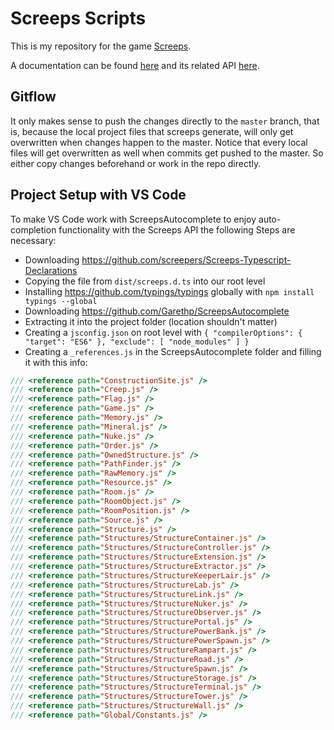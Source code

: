 # Screeps Scripts
This is my repository for the game [Screeps](https://www.screeps.com).

A documentation can be found [here](https://docs.screeps.com/) and its related API [here](https://docs.screeps.com/api/).

## Gitflow
It only makes sense to push the changes directly to the `master` branch, that is, because the local project files that screeps  generate, will only get overwritten when changes happen to the master. Notice that every local files will get overwritten as well when commits get pushed to the master. So either copy changes beforehand or work in the repo directly.

## Project Setup with VS Code
To make VS Code work with ScreepsAutocomplete to enjoy auto-completion functionality with the Screeps API the following Steps are necessary:

* Downloading https://github.com/screepers/Screeps-Typescript-Declarations
* Copying the file from `dist/screeps.d.ts` into our root level
* Installing https://github.com/typings/typings globally with `npm install typings --global`
* Downloading https://github.com/Garethp/ScreepsAutocomplete
* Extracting it into the project folder (location shouldn't matter)
* Creating a `jsconfig.json` on root level with
`{ "compilerOptions": { "target": "ES6" }, "exclude": [ "node_modules" ] }`
* Creating a `_references.js` in the ScreepsAutocomplete folder and filling it with this info:
```javascript
/// <reference path="ConstructionSite.js" />
/// <reference path="Creep.js" />
/// <reference path="Flag.js" />
/// <reference path="Game.js" />
/// <reference path="Memory.js" />
/// <reference path="Mineral.js" />
/// <reference path="Nuke.js" />
/// <reference path="Order.js" />
/// <reference path="OwnedStructure.js" />
/// <reference path="PathFinder.js" />
/// <reference path="RawMemory.js" />
/// <reference path="Resource.js" />
/// <reference path="Room.js" />
/// <reference path="RoomObject.js" />
/// <reference path="RoomPosition.js" />
/// <reference path="Source.js" />
/// <reference path="Structure.js" />
/// <reference path="Structures/StructureContainer.js" />
/// <reference path="Structures/StructureController.js" />
/// <reference path="Structures/StructureExtension.js" />
/// <reference path="Structures/StructureExtractor.js" />
/// <reference path="Structures/StructureKeeperLair.js" />
/// <reference path="Structures/StructureLab.js" />
/// <reference path="Structures/StructureLink.js" />
/// <reference path="Structures/StructureNuker.js" />
/// <reference path="Structures/StructureObserver.js" />
/// <reference path="Structures/StructurePortal.js" />
/// <reference path="Structures/StructurePowerBank.js" />
/// <reference path="Structures/StructurePowerSpawn.js" />
/// <reference path="Structures/StructureRampart.js" />
/// <reference path="Structures/StructureRoad.js" />
/// <reference path="Structures/StructureSpawn.js" />
/// <reference path="Structures/StructureStorage.js" />
/// <reference path="Structures/StructureTerminal.js" />
/// <reference path="Structures/StructureTower.js" />
/// <reference path="Structures/StructureWall.js" />
/// <reference path="Global/Constants.js" />
```
